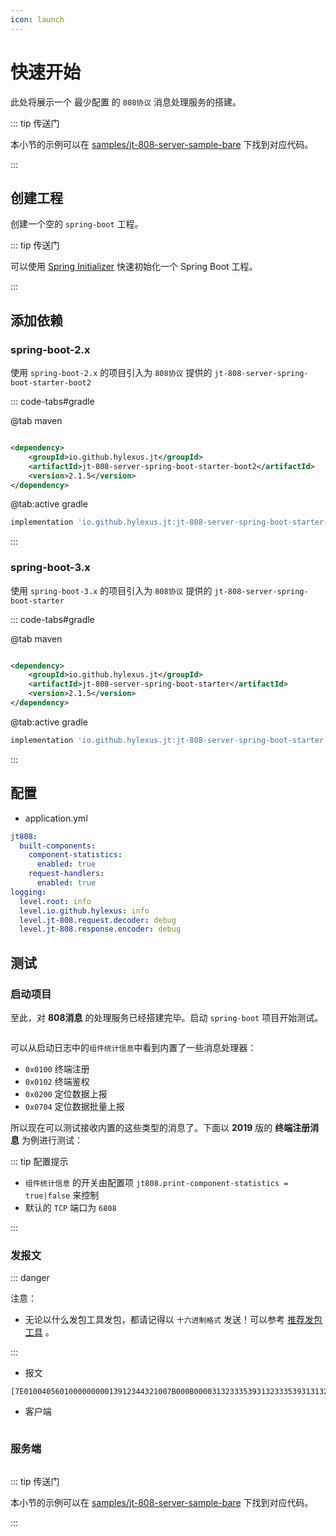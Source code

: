 ```yaml
---
icon: launch
---
```


# 快速开始

此处将展示一个 最少配置 的 `808协议` 消息处理服务的搭建。

::: tip 传送门

本小节的示例可以在 [samples/jt-808-server-sample-bare][jt-808-server-sample-bare] 下找到对应代码。

:::

## 创建工程

创建一个空的 `spring-boot` 工程。

::: tip 传送门

可以使用 [Spring Initializer](https://start.spring.io) 快速初始化一个 Spring Boot 工程。

:::

## 添加依赖

### spring-boot-2.x

使用 `spring-boot-2.x` 的项目引入为 `808协议` 提供的 `jt-808-server-spring-boot-starter-boot2`

::: code-tabs#gradle

@tab maven

```xml

<dependency>
    <groupId>io.github.hylexus.jt</groupId>
    <artifactId>jt-808-server-spring-boot-starter-boot2</artifactId>
    <version>2.1.5</version>
</dependency>
```

@tab:active gradle

```groovy
implementation 'io.github.hylexus.jt:jt-808-server-spring-boot-starter-boot2:2.1.5'
```

:::

### spring-boot-3.x

使用 `spring-boot-3.x` 的项目引入为 `808协议` 提供的 `jt-808-server-spring-boot-starter`

::: code-tabs#gradle

@tab maven

```xml

<dependency>
    <groupId>io.github.hylexus.jt</groupId>
    <artifactId>jt-808-server-spring-boot-starter</artifactId>
    <version>2.1.5</version>
</dependency>
```

@tab:active gradle

```groovy
implementation 'io.github.hylexus.jt:jt-808-server-spring-boot-starter:2.1.5'
```

:::

## 配置

- application.yml

```yaml
jt808:
  built-components:
    component-statistics:
      enabled: true
    request-handlers:
      enabled: true
logging:
  level.root: info
  level.io.github.hylexus: info
  level.jt-808.request.decoder: debug
  level.jt-808.response.encoder: debug
```

## 测试

### 启动项目

至此，对 **808消息** 的处理服务已经搭建完毕。启动 `spring-boot` 项目开始测试。

<p class="">
    <img :src="$withBase('/img/v2/quick-start/print-component-statistics.jpg')"/>
</p>

可以从启动日志中的`组件统计信息`中看到内置了一些消息处理器：

- `0x0100` 终端注册
- `0x0102` 终端鉴权
- `0x0200` 定位数据上报
- `0x0704` 定位数据批量上报

所以现在可以测试接收内置的这些类型的消息了。下面以 **2019** 版的 **终端注册消息** 为例进行测试：

::: tip 配置提示

- `组件统计信息` 的开关由配置项 `jt808.print-component-statistics = true|false` 来控制
- 默认的 `TCP` 端口为 `6808`

:::

### 发报文

::: danger

注意：

- 无论以什么发包工具发包，都请记得以 `十六进制格式` 发送！可以参考 [推荐发包工具](../../../../frequently-asked-questions/debug.md) 。

:::

- 报文

```
[7E010040560100000000013912344321007B000B0000313233353931323335393131323334353637383930313233343536373839303132333435363738393069643132333435363738393031323334353637383930313233343536373801B8CA4A2D3635343332313C7E]
```

- 客户端

<p class="">
    <img :src="$withBase('/img/v2/quick-start/register-msg-2019-client.png')"/>
</p>

### 服务端

<p class="">
    <img :src="$withBase('/img/v2/quick-start/register-msg-2019-breakpoint.png')"/>
</p>

::: tip 传送门

本小节的示例可以在 [samples/jt-808-server-sample-bare][jt-808-server-sample-bare] 下找到对应代码。

:::

[jt-808-server-sample-bare]: https://github.com/hylexus/jt-framework/tree/master/samples/jt-808-server-sample-bare  "jt-808-server-sample-bare"

